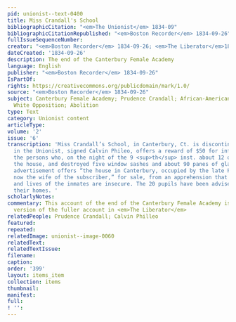 ```yaml
---
pid: unionist--text-0400
title: Miss Crandall's School
bibliographicCitation: "<em>The Unionist</em> 1834-09"
bibliographicCitationRepublished: "<em>Boston Recorder</em> 1834-09-26"
fullIssueSequenceNumber: 
creator: "<em>Boston Recorder</em> 1834-09-26; <em>The Liberator</em>1834-09-20"
dateCreated: '1834-09-26'
description: The end of the Canterbury Female Academy
language: English
publisher: "<em>Boston Recorder</em> 1834-09-26"
IsPartOf: 
rights: https://creativecommons.org/publicdomain/mark/1.0/
source: "<em>Boston Recorder</em> 1834-09-26"
subject: Canterbury Female Academy; Prudence Crandall; African-American Students;
  White Opposition; Abolition
type: Text
category: Unionist content
articleType: 
volume: '2'
issue: '6'
transcription: 'Miss Crandall’s School, in Canterbury, Ct. is discontinued. An advertisement
  in the Unionist, signed Calvin Phileo, offers a reward of $50 for information of
  the persons who, on the night of the 9 <sup>th</sup> inst. about 12 o’clock, assaulted
  the house, and destroyed five window sashes and about 90 panes of glass. Another
  advertisement offers “the house in Canterbury, occupied by the late Prudence Crandall,
  now the wife of the subscriber,” for sale, from an apprehension that the property
  and lives of the inmates are insecure. The 20 pupils have been advised to go to
  their homes. '
scholarlyNotes: 
commentary: This account of the end of the Canterbury Female Academy is an edited
  version of the fuller account in <em>The Liberator</em>
relatedPeople: Prudence Crandall; Calvin Philleo
featured: 
repeated: 
relatedImage: unionist--image-0060
relatedText: 
relatedTextIssue: 
filename: 
caption: 
order: '399'
layout: items_item
collection: items
thumbnail: 
manifest: 
full: 
! '': 
---
```

